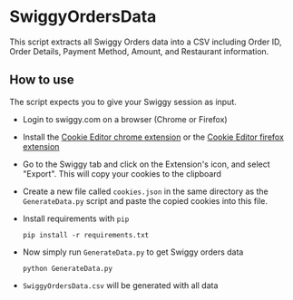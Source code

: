 # SwiggyOrdersData

This script extracts all Swiggy Orders data into a CSV including Order ID, Order Details, Payment Method, Amount, and Restaurant information.

## How to use

The script expects you to give your Swiggy session as input.

- Login to swiggy.com on a browser (Chrome or Firefox)
- Install the [Cookie Editor chrome extension](https://chrome.google.com/webstore/detail/cookie-editor/hlkenndednhfkekhgcdicdfddnkalmdm?hl=en) or the [Cookie Editor firefox extension](https://addons.mozilla.org/en-US/firefox/addon/cookie-editor/)
- Go to the Swiggy tab and click on the Extension's icon, and select "Export". This will copy your cookies to the clipboard
- Create a new file called `cookies.json` in the same directory as the `GenerateData.py` script and paste the copied cookies into this file.
- Install requirements with `pip`
  ```
  pip install -r requirements.txt
  ```
- Now simply run `GenerateData.py` to get Swiggy orders data

  ```
  python GenerateData.py
  ```
- `SwiggyOrdersData.csv` will be generated with all data
